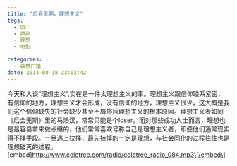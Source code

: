 ```yaml
---
title: "后会无期，理想主义"
tags:
  - OST
  - 原声
  - 理想
  - 电影

categories:
  - 森林广播
date: 2014-08-18 23:02:42
---
```


今天和人谈“理想主义”,实在是一件太理想主义的事。理想主义跟信仰联系紧密，有信仰的地方，理想主义才会形成，没有信仰的地方，理想主义很少，这大概是我们这个信仰缺失的社会缺少甚至不屑排斥理想主义的根本原因。理想主义者如同《后会无期》里的马浩汉，常常只能是个loser。而对那些成功人士而言，理想也是最容易拿来做点缀的，他们常常喜欢号称自己是理想主义者，即便他们通常现实得不择手段。一旦遇上抉择，最先挂掉的一定是理想，与社会同化的过程往往也是理想破灭的过程。   \[embed\]http://www.coletree.com/radio/coletree_radio_084.mp3\[/embed\]